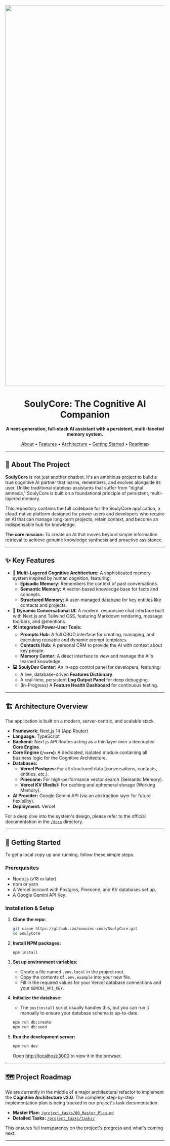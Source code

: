 
<div align="center">
  <img src="http://github.com/onooinc-code/SoulyCore/blob/main/soulycorebanner.png" alt="SoulyCore Banner" width="1200"/>
  <h1>SoulyCore: The Cognitive AI Companion</h1>
  <p>
    <strong>A next-generation, full-stack AI assistant with a persistent, multi-faceted memory system.</strong>
  </p>
  <p>
    <a href="#-about-the-project">About</a> •
    <a href="#-key-features">Features</a> •
    <a href="#-architecture-overview">Architecture</a> •
    <a href="#-getting-started">Getting Started</a> •
    <a href="#-project-roadmap">Roadmap</a>
  </p>
</div>

---

## 🚀 About The Project

**SoulyCore** is not just another chatbot. It's an ambitious project to build a true cognitive AI partner that learns, remembers, and evolves alongside its user. Unlike traditional stateless assistants that suffer from "digital amnesia," SoulyCore is built on a foundational principle of persistent, multi-layered memory.

This repository contains the full codebase for the SoulyCore application, a cloud-native platform designed for power users and developers who require an AI that can manage long-term projects, retain context, and become an indispensable hub for knowledge.

**The core mission:** To create an AI that moves beyond simple information retrieval to achieve genuine knowledge synthesis and proactive assistance.

---

## ✨ Key Features

*   **🧠 Multi-Layered Cognitive Architecture:** A sophisticated memory system inspired by human cognition, featuring:
    *   **Episodic Memory:** Remembers the context of past conversations.
    *   **Semantic Memory:** A vector-based knowledge base for facts and concepts.
    *   **Structured Memory:** A user-managed database for key entities like contacts and projects.
*   **💬 Dynamic Conversational UI:** A modern, responsive chat interface built with Next.js and Tailwind CSS, featuring Markdown rendering, message toolbars, and @mentions.
*   **🛠️ Integrated Power-User Tools:**
    *   **Prompts Hub:** A full CRUD interface for creating, managing, and executing reusable and dynamic prompt templates.
    *   **Contacts Hub:** A personal CRM to provide the AI with context about key people.
    *   **Memory Center:** A direct interface to view and manage the AI's learned knowledge.
*   **💻 SoulyDev Center:** An in-app control panel for developers, featuring:
    *   A live, database-driven **Features Dictionary**.
    *   A real-time, persistent **Log Output Panel** for deep debugging.
    *   (In-Progress) A **Feature Health Dashboard** for continuous testing.

---

## 🏗️ Architecture Overview

The application is built on a modern, server-centric, and scalable stack.

*   **Framework:** Next.js 14 (App Router)
*   **Language:** TypeScript
*   **Backend:** Next.js API Routes acting as a thin layer over a decoupled **Core Engine**.
*   **Core Engine (`/core`):** A dedicated, isolated module containing all business logic for the Cognitive Architecture.
*   **Databases:**
    *   **Vercel Postgres:** For all structured data (conversations, contacts, entities, etc.).
    *   **Pinecone:** For high-performance vector search (Semantic Memory).
    *   **Vercel KV (Redis):** For caching and ephemeral storage (Working Memory).
*   **AI Provider:** Google Gemini API (via an abstraction layer for future flexibility).
*   **Deployment:** Vercel

For a deep dive into the system's design, please refer to the official documentation in the [`/docs`](./docs/) directory.

---

## 🏁 Getting Started

To get a local copy up and running, follow these simple steps.

### Prerequisites

*   Node.js (v18 or later)
*   npm or yarn
*   A Vercel account with Postgres, Pinecone, and KV databases set up.
*   A Google Gemini API Key.

### Installation & Setup

1.  **Clone the repo:**
    ```sh
    git clone https://github.com/onooinc-code/SoulyCore.git
    cd SoulyCore
    ```

2.  **Install NPM packages:**
    ```sh
    npm install
    ```

3.  **Set up environment variables:**
    *   Create a file named `.env.local` in the project root.
    *   Copy the contents of `.env.example` into your new file.
    *   Fill in the required values for your Vercel database connections and your `GEMINI_API_KEY`.

4.  **Initialize the database:**
    *   The `postinstall` script usually handles this, but you can run it manually to ensure your database schema is up-to-date.
    ```sh
    npm run db:create
    npm run db:seed
    ```

5.  **Run the development server:**
    ```sh
    npm run dev
    ```
    Open [http://localhost:3000](http://localhost:3000) to view it in the browser.

---

## 🗺️ Project Roadmap

We are currently in the middle of a major architectural refactor to implement the **Cognitive Architecture v2.0**. The complete, step-by-step implementation plan is being tracked in our project's task documentation.

*   **Master Plan:** [`/project_tasks/00_Master_Plan.md`](./project_tasks/00_Master_Plan.md)
*   **Detailed Tasks:** [`/project_tasks/tasks/`](./project_tasks/tasks/)

This ensures full transparency on the project's progress and what's coming next.

---
